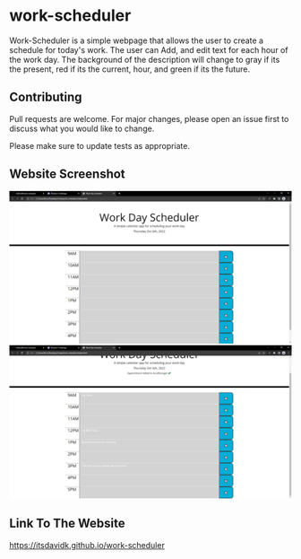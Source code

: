 # work-scheduler
Work-Scheduler is a simple webpage that allows the user to create a schedule for today's work.
The user can Add, and edit text for each hour of the work day.
The background of the description will change to gray if its the present, red if its the current, hour, and green if its the future.

## Contributing
Pull requests are welcome. For major changes, please open an issue first to discuss what you would like to change.

Please make sure to update tests as appropriate.

## Website Screenshot
<img src="./assets/screenshots/screenshot1.png">
<img src="./assets/screenshots/screenshot2.png">

## Link To The Website
https://itsdavidk.github.io/work-scheduler
